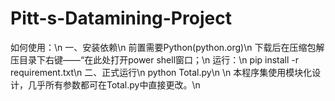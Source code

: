 # Pitt-s-Datamining-Project

如何使用：\n
一、安装依赖\n
  前置需要Python(python.org)\n
  下载后在压缩包解压目录下右键——“在此处打开power shell窗口；\n
  运行：\n
  pip install -r requirement.txt\n
二、正式运行\n
  python Total.py\n
\n
本程序集使用模块化设计，几乎所有参数都可在Total.py中直接更改。\n

